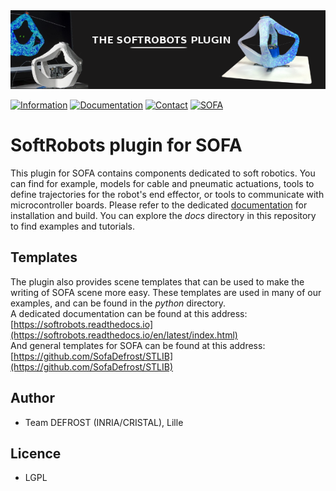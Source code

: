 <div style="text-align:center"><img src ="docs/images/pluginimage.png" /></div>

[![Information](https://img.shields.io/badge/info-on_website-purple.svg)](https://project.inria.fr/softrobot/)
[![Documentation](https://img.shields.io/badge/doc-on_website-blue.svg)](https://softrobotscomponents.readthedocs.io/en/latest/index.html)
[![Contact](https://img.shields.io/badge/contact-form-green.svg)](https://project.inria.fr/softrobot/contact/)
[![SOFA](https://img.shields.io/badge/SOFA-on_github-orange.svg)](https://project.inria.fr/softrobot/)

# SoftRobots plugin for SOFA
This plugin for SOFA contains components dedicated to soft robotics. You can find for example, models for cable and pneumatic actuations, tools to define trajectories for the robot's end effector, or tools to communicate with microcontroller boards.
Please refer to the dedicated [documentation](https://project.inria.fr/softrobot/install-get-started-2/) for installation and build. You can explore the *docs* directory in this repository to find examples and tutorials.

## Templates
The plugin also provides scene templates that can be used to make the writing of SOFA scene more easy. These templates are used in many of our examples, and can be found in the *python* directory.   
A dedicated documentation can be found at this address: [https://softrobots.readthedocs.io](https://softrobots.readthedocs.io/en/latest/index.html)  
And general templates for SOFA can be found at this address: [https://github.com/SofaDefrost/STLIB](https://github.com/SofaDefrost/STLIB)

## Author
 - Team DEFROST (INRIA/CRISTAL), Lille

## Licence
 - LGPL
